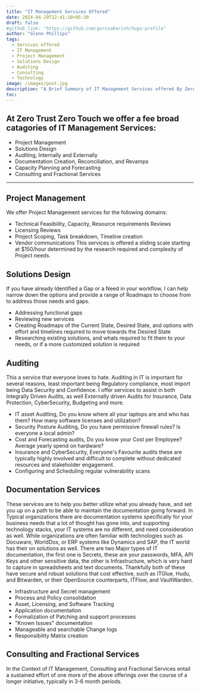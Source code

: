 ```yaml
---
title: "IT Management Services Offered"
date: 2024-04-29T22:41:10+05:30
draft: false
#github_link: "https://github.com/gurusabarish/hugo-profile"
author: "Glenn Phillips"
tags:
  - Services offered
  - IT Management
  - Project Management
  - Solutions Design
  - Auditing
  - Consulting
  - Technology
image: /images/post.jpg
description: "A Brief Summary of IT Management Services offered By Zero Trust Zero Touch"
toc: 
---
```


## At Zero Trust Zero Touch we offer a fee broad catagories of IT Management Services:
- Project Management
- Solutions Design
- Auditing, Internally and Externally
- Documentation Creation, Reconciliation, and Revamps
- Capacity Planning and Forecasting
- Consulting and Fractional Services

<hr>

## Project Management

We offer Project Management services for the following domains:
- Technical Feasibility, Capacity, Resource requirements Reviews
- Licensing Reviews
- Project Scoping, Task breakdown, Timeline creation
- Vendor communications
This services is offered a sliding scale starting at $150/hour determined by the research required and complexity of Project needs.

## Solutions Design

If you have already Identified a Gap or a Need in your workflow, I can help narrow down the options and provide a range of Roadmaps to choose from to address those needs and gaps.
 - Addressing functional gaps
 - Reviewing new services
 - Creating Roadmaps of the Current State, Desired State, and options with effort and timelines required to move towards the Desired State
 - Researching existing solutions, and whats required to fit them to your needs, or if a more customized solution is required
 
## Auditing

This a service that everyone loves to hate. Auditing in IT is important for several reasons, least important being Regulatory compliance, most import being Data Security and Confidence. I offer services to assist in both Integrally Driven Audits, as well Externally driven Audits for Insurance, Data Protection, CyberSecurity, Budgeting and more.
- IT asset Auditing, Do you know where all your laptops are and who has them? How many software licenses and utilization?
- Security Posture Auditing, Do you have permissive firewall rules? Is everyone a local admin?
- Cost and Forecasting audits, Do you know your Cost per Employee? Average yearly spend on hardware?
- Insurance and CyberSecurity, Everyone's Favourite audits these are typically highly involved and difficult to complete without dedicated resources and stakeholder engagement.
- Configuring and Scheduling regular vulnerability scans

## Documentation Services

These services are to help you better utilize what you already have, and set you up on a path to be able to maintain the documentation going forward. In Typical organizations there are documentation systems specifically for your business needs that a lot of thought has gone into, and supporting technology stacks, your IT systems are no different, and need consideration as well.  While organizations are often familiar with technologies such as Docuware, WorldDox, or ERP systems like Dynamics and SAP, the IT world has their on solutions as well. There are two Major types of IT documentation, the first one is Secrets, these are your passwords, MFA, API Keys and other sensitive data, the other is Infrastructure, which is very hard to capture in spreadsheets and text documents. Thankfully both of these have secure and robust solutions that cost effective, such as ITGlue, Hudu, and Bitwarden, or their OpenSource counterparts, ITFlow, and VaultWarden.
- Infrastructure and Secret management
- Process and Policy consolidation
- Asset, Licensing, and Software Tracking
- Application documentation
- Formalization of Patching and support processes
- "Known Issues" documentation
- Manageable and searchable Change logs
- Responsibility Matrix creation


## Consulting and Fractional Services

In the Context of IT Management, Consulting and Fractional Services entail a sustained effort of one more of the above offerings over the course of a longer initiative, typically in 3-6 month periods.